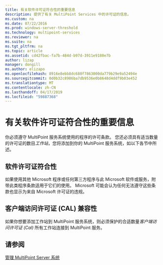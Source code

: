 ```yaml
---
title: 有关软件许可证符合性的重要信息
description: 提供了有关 MultiPoint Services 中的许可证的信息。
ms.custom: na
ms.date: 07/22/2016
ms.prod: windows-server-threshold
ms.technology: multipoint-services
ms.reviewer: na
ms.suite: na
ms.tgt_pltfrm: na
ms.topic: article
ms.assetid: cd42fbac-fa7b-484d-b97d-3911e9180e7b
author: lizap
manager: dongill
ms.author: elizapo
ms.openlocfilehash: 8916e8ebb8dc680f7863000da779b29e9a52494e
ms.sourcegitcommit: 0d0b32c8986ba7db9536e0b8648d4ddf9b03e452
ms.translationtype: MT
ms.contentlocale: zh-CN
ms.lasthandoff: 04/17/2019
ms.locfileid: "59887368"
---
```

# <a name="important-information-about-software-license-compliance"></a>有关软件许可证符合性的重要信息
你必须遵守 MultiPoint 服务系统使用的程序的许可条款。 您还必须具有适当数量的许可证的数目*工作站*，您将添加到你的 MultiPoint 服务系统，如以下各节中所述。  
  
## <a name="software-license-compliance"></a>软件许可证符合性  
如果使用其他 Microsoft 程序或任何第三方程序与此 Microsoft 软件或服务，附带此类程序条款适用于它们的使用。 Microsoft 可能会认为任何无法遵守这些条款也显示为来自 Microsoft 许可证的违规。  
  
## <a name="client-access-license-cal-compliance"></a>客户端访问许可证 (CAL) 兼容性  
如果你想要添加工作站到 MultiPoint 服务系统，则必须保护的合适数量*客户端访问许可证 (Cal)* 所有工作站连接到 MultiPoint 服务。   
  
## <a name="see-also"></a>请参阅  
[管理 MultiPoint Server 系统](managing-your-multipoint-services-system.md)  
  
